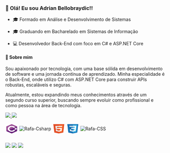 <h3>👋 Olá! Eu sou Adrian Bellobraydic!!</h3>

- 🎓 Formado em Análise e Desenvolvimento de Sistemas

- 🎓 Graduando em Bacharelado em Sistemas de Informação

- 💻 Desenvolvedor Back-End com foco em C# e ASP.NET Core


<h4>🚀 Sobre mim </h4>
  
Sou apaixonado por tecnologia, com uma base sólida em desenvolvimento de software e uma jornada contínua de aprendizado. Minha especialidade é o Back-End, onde utilizo C# com ASP.NET Core para construir APIs robustas, escaláveis e seguras.

Atualmente, estou expandindo meus conhecimentos através de um segundo curso superior, buscando sempre evoluir como profissional e como pessoa na área de tecnologia.

<div>
  <a href="https://github.com/AdrianFerBello">
    <img height="180em" src="https://github-readme-stats.vercel.app/api?username=adrianferbello&show_icons=true&theme=dark&include_all_commits=true&count_private=true"/>
    <img height="180em" src="https://github-readme-stats.vercel.app/api/top-langs/?username=adrianferbello&layout=compact&langs_count=16&theme=dark"/>
  </a>
</div>

<div style="display: inline_block"><br>
  <img align="center" alt="Rafa-Csharp" height="30" width="40" src="https://raw.githubusercontent.com/devicons/devicon/master/icons/csharp/csharp-original.svg">
  <img align="center" alt="Rafa-Csharp" height="30" width="40" src="https://cdn.jsdelivr.net/gh/devicons/devicon@latest/icons/dotnetcore/dotnetcore-original.svg" />
  <img align="center" alt="Rafa-HTML" height="30" width="40" src="https://raw.githubusercontent.com/devicons/devicon/master/icons/html5/html5-original.svg">
  <img align="center" alt="Rafa-CSS" height="30" width="40" src="https://raw.githubusercontent.com/devicons/devicon/master/icons/css3/css3-original.svg">
  <img align="center" alt="Rafa-CSS" height="30" width="40" src="https://cdn.jsdelivr.net/gh/devicons/devicon@latest/icons/sqldeveloper/sqldeveloper-original.svg" />
</div>

##

<div> 
  <a href="https://www.instagram.com/_fernandesadrian/" target="_blank"><img src="https://img.shields.io/badge/-Instagram-%23E4405F?style=for-the-badge&logo=instagram&logoColor=white" target="_blank"></a>
  <a href = "Adrianferbello@gmail.com"><img src="https://img.shields.io/badge/-Gmail-%23333?style=for-the-badge&logo=gmail&logoColor=white" target="_blank"></a>
  <a href="https://www.linkedin.com/in/adrian-bellobraydic-768356238/" target="_blank"><img src="https://img.shields.io/badge/-LinkedIn-%230077B5?style=for-the-badge&logo=linkedin&logoColor=white" target="_blank"></a> 
  
</div>  
